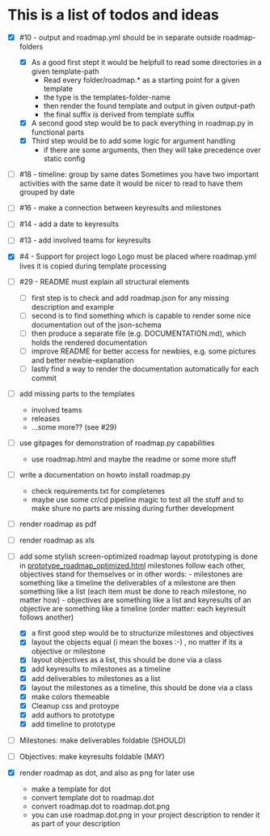 # This is a list of todos and ideas

- [x] #10 - output and roadmap.yml should be in separate outside roadmap-folders 
    - [x] As a good first stept it would be helpfull to read some directories in a given template-path
        - Read every folder/roadmap.* as a starting point for a given template
        - the type is the templates-folder-name
        - then render the found template and output in given output-path
        - the final suffix is derived from template suffix
    - [x] A second good step would be to pack everything in roadmap.py in functional parts
    - [x] Third step would be to add some logic for argument handling
        - if there are some arguments, then they will take precedence over static config
- [ ] #18 - timeline: group by same dates
    Sometimes you have two important activities with the same date
    it would be nicer to read to have them grouped by date
- [ ] #16 - make a connection between keyresults and milestones
- [ ] #14 - add a date to keyresults
- [ ] #13 - add involved teams for keyresults
- [x] #4 - Support for project logo
    Logo must be placed where roadmap.yml lives
    it is copied during template processing
- [ ] #29 - README must explain all structural elements
    - [ ] first step is to check and add roadmap.json for any missing description and example
    - [ ] second is to find something which is capable to render some nice documentation out of the json-schema
    - [ ] then produce a separate file (e.g. DOCUMENTATION.md), which holds the rendered documentation
    - [ ] improve README for better access for newbies, e.g. some pictures and better newbie-explanation
    - [ ] lastly find a way to render the documentation automatically for each commit
- [ ] add missing parts to the templates
    - involved teams
    - releases
    - ...some more?? (see #29)
- [ ] use gitpages for demonstration of roadmap.py capabilities
    - use roadmap.html and maybe the readme or some more stuff
- [ ] write a documentation on howto install roadmap.py
    - check requirements.txt for completenes
    - maybe use some cr/cd pipeline magic to test all the stuff and to make shure no parts are missing during further development

- [ ] render roadmap as pdf

- [ ] render roadmap as xls

- [ ] add some stylish screen-optimized roadmap layout
      prototyping is done in [prototype_roadmap_optimized.html](roadmap/prototype_roadmap_optimized.html)
      milestones follow each other, objectives stand for themselves
      or in other words:
      - milestones are something like a timeline 
        the deliverables of a milestone are then something like a list (each item must be done to reach milestone, no matter how)
      - objectives are something like a list
        and keyresults of an objective are something like a timeline (order matter: each keyresult follows another)
    - [x] a first good step would be to structurize milestones and objectives
    - [x] layout the objects equal (i mean the boxes :-) , no matter if its a objective or milestone
    - [x] layout objectives as a list, this should be done via a class
    - [x] add keyresults to milestones as a timeline
    - [x] add deliverables to milestones as a list
    - [x] layout the milestones as a timeline, this should be done via a class
    - [x] make colors themeable
    - [x] Cleanup css and protoype
    - [x] add authors to prototype
    - [x] add timeline to prototype

- [ ] Milestones: make deliverables foldable (SHOULD)

- [ ] Objectives: make keyresults foldable (MAY)

- [x] render roadmap as dot, and also as png for later use
    - make a template for dot
    - convert template dot to roadmap.dot
    - convert roadmap.dot to roadmap.dot.png
    - you can use roadmap.dot.png in your project description to render it as part of your description